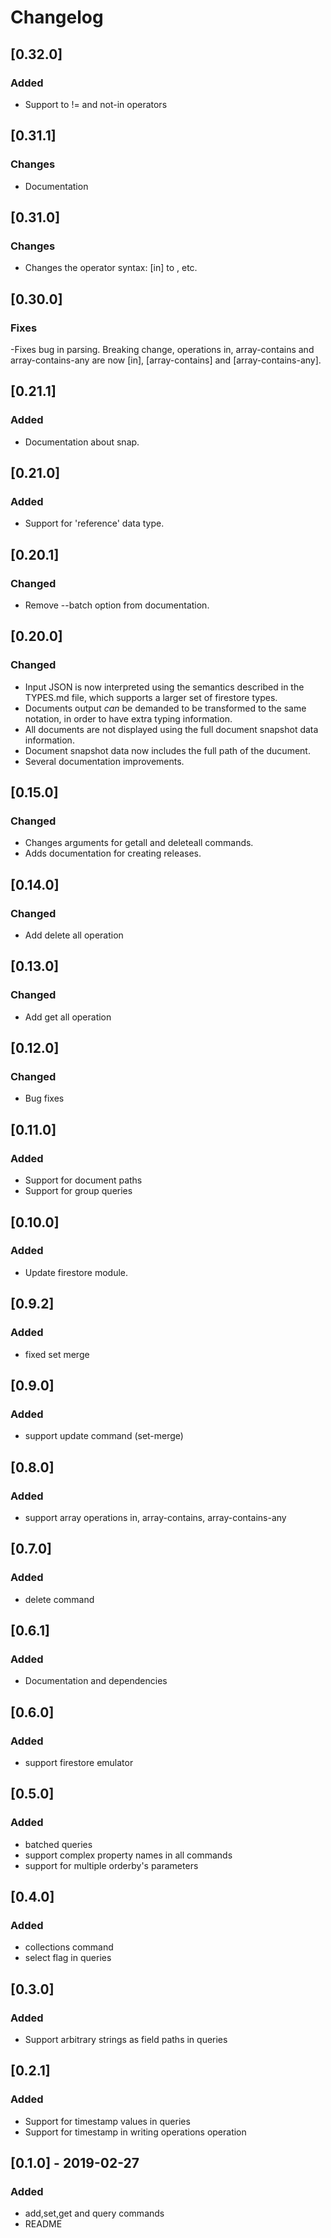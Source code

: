 # Changelog

## [0.32.0]
### Added
- Support to != and not-in operators

## [0.31.1]
### Changes
- Documentation

## [0.31.0]
### Changes
- Changes the operator syntax: [in] to <in>, etc.

## [0.30.0]
### Fixes
 -Fixes bug in parsing. Breaking change, operations in, array-contains and
  array-contains-any are now [in], [array-contains] and [array-contains-any].

## [0.21.1]
### Added
- Documentation about snap.

## [0.21.0]
### Added
- Support for 'reference' data type.

## [0.20.1]
### Changed
- Remove --batch option from documentation.

## [0.20.0]
### Changed
- Input JSON is now interpreted using the semantics described in the TYPES.md
  file, which supports a larger set of firestore types.
- Documents output *can* be demanded to be transformed to the same notation, in
  order to have extra typing information.
- All documents are not displayed using the full document snapshot data
  information.
- Document snapshot data now includes the full path of the ducument.
- Several documentation improvements.

## [0.15.0]
### Changed
- Changes arguments for getall and deleteall commands.
- Adds documentation for creating releases.

## [0.14.0]
### Changed
- Add delete all operation


## [0.13.0]
### Changed
- Add get all operation

## [0.12.0]
### Changed
- Bug fixes

## [0.11.0]
### Added
- Support for document paths
- Support for group queries

## [0.10.0]
### Added
- Update firestore module.

## [0.9.2]
### Added
- fixed set merge

## [0.9.0]
### Added
- support update command (set-merge)


## [0.8.0]
### Added
- support array operations in, array-contains, array-contains-any

## [0.7.0]
### Added
- delete command

## [0.6.1]
### Added
- Documentation and dependencies

## [0.6.0]
### Added
- support firestore emulator

## [0.5.0]
### Added
- batched queries
- support complex property names in all commands
- support for multiple orderby's parameters 

## [0.4.0]
### Added
- collections command
- select flag in queries

## [0.3.0]
### Added
- Support arbitrary strings as field paths in queries

## [0.2.1]
### Added
- Support for timestamp values in queries
- Support for timestamp in writing operations operation

## [0.1.0] - 2019-02-27
### Added
- add,set,get and query commands
- README


